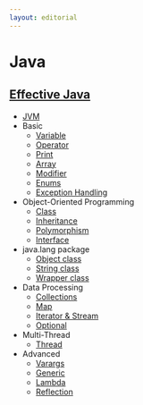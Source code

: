 ```yaml
---
layout: editorial
---
```


# Java

## [Effective Java](effective-java)

* [JVM](jvm.md)
* Basic
    * [Variable](variable.md)
    * [Operator](operator.md)
    * [Print](print.md)
    * [Array](array.md)
    * [Modifier](modifier.md)
    * [Enums](enums.md)
    * [Exception Handling](exception-handling)
* Object-Oriented Programming
    * [Class](class.md)
    * [Inheritance](inheritance.md)
    * [Polymorphism](polymorphism.md)
    * [Interface](interface.md)
* java.lang package
    * [Object class](object-class)
    * [String class](string-class)
    * [Wrapper class](wrapper-class)
* Data Processing
    * [Collections](collections.md)
    * [Map](map.md)
    * [Iterator & Stream](iterator-stream)
    * [Optional](optional.md)
* Multi-Thread
    * [Thread](thread.md)
* Advanced
    * [Varargs](varargs.md)
    * [Generic](generic.md)
    * [Lambda](lambda.md)
    * [Reflection](reflection.md)
